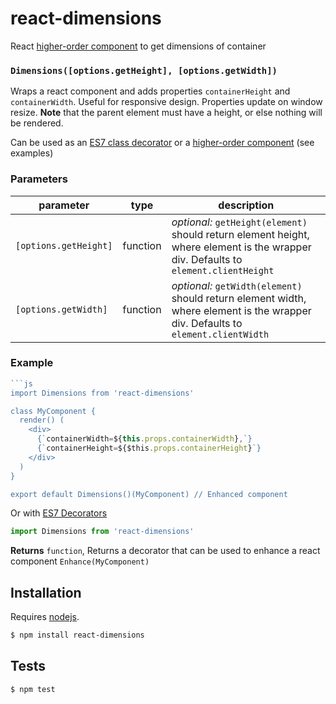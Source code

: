 # react-dimensions

React [higher-order component](https://gist.github.com/sebmarkbage/ef0bf1f338a7182b6775) to get dimensions of container


### `Dimensions([options.getHeight], [options.getWidth])`

Wraps a react component and adds properties `containerHeight` and
`containerWidth`. Useful for responsive design. Properties update on
window resize. **Note** that the parent element must have a height, or else
nothing will be rendered.

Can be used as an [ES7 class decorator](https://github.com/wycats/javascript-decorators) or a
[higher-order component](http://babeljs.io/blog/2015/06/07/react-on-es6-plus/#property-initializers)
(see examples)

### Parameters

| parameter             | type     | description                                                                                                                         |
| --------------------- | -------- | ----------------------------------------------------------------------------------------------------------------------------------- |
| `[options.getHeight]` | function | _optional:_ `getHeight(element)` should return element height, where element is the wrapper div. Defaults to `element.clientHeight` |
| `[options.getWidth]`  | function | _optional:_ `getWidth(element)` should return element width, where element is the wrapper div. Defaults to `element.clientWidth`    |


### Example

```js
```js
import Dimensions from 'react-dimensions'

class MyComponent {
  render() (
    <div>
      {`containerWidth=${this.props.containerWidth},`}
      {`containerHeight=${$this.props.containerHeight}`}
    </div>
  )
}

export default Dimensions()(MyComponent) // Enhanced component
```

Or with [ES7 Decorators](https://github.com/wycats/javascript-decorators)

```js
import Dimensions from 'react-dimensions'
```


**Returns** `function`, Returns a decorator that can be used to enhance a react component `Enhance(MyComponent)`

## Installation

Requires [nodejs](http://nodejs.org/).

```sh
$ npm install react-dimensions
```

## Tests

```sh
$ npm test
```


